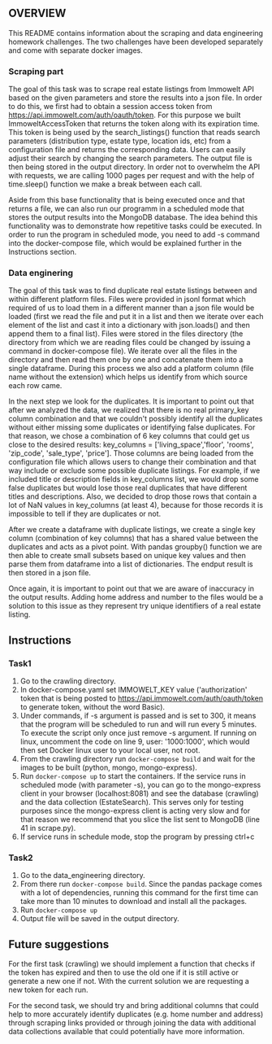 ## OVERVIEW

This README contains information about the scraping and data engineering homework challenges. The two challenges have been developed separately and come with separate docker images. 

### Scraping part
The goal of this task was to scrape real estate listings from Immowelt API based on the given parameters and store the results into a json file. In order to do this, we first had to obtain a session access token from https://api.immowelt.com/auth/oauth/token. For this purpose we built ImmoweltAccessToken that returns the token along with its expiration time. This token is being used by the search_listings() function that reads search parameters (distribution type, estate type, location ids, etc) from a configuration file and returns the corresponding data. Users can easily adjust their search by changing the search parameters. The output file is then being stored in the output directory. In order not to overwhelm the API with requests, we are calling 1000 pages per request and with the help of time.sleep() function we make a break between each call. 

Aside from this base functionality that is being executed once and that returns a file, we can also run our programm in a scheduled mode that stores the output results into the MongoDB database. The idea behind this functionality was to demonstrate how repetitive tasks could be executed. In order to run the program in scheduled mode, you need to add -s command into the docker-compose file, which would be explained further in the Instructions section.

 
  
### Data enginering
The goal of this task was to find duplicate real estate listings between and within different platform files. Files were provided in jsonl format which required of us to load them in a different manner than a json file would be loaded (first we read the file and put it in a list and then we iterate over each element of the list and cast it into a dictionary with json.loads() and then append them to a final list). Files were stored in the files directory (the directory from which we are reading files could be changed by issuing a command in docker-compose file). We iterate over all the files in the directory and then read them one by one and concatenate them into a single dataframe. During this process we also add a platform column (file name without the extension) which helps us identify from which source each row came. 
 
In the next step we look for the duplicates. It is important to point out that after we analyzed the data, we realized that there is no real primary_key column combination and that we couldn't possibly identify all the duplicates without either missing some duplicates or identifying false duplicates. For that reason, we chose a combination of 6 key columns that could get us close to the desired results: key_columns = ['living_space','floor', 'rooms', 'zip_code', 'sale_type', 'price']. Those columns are being loaded from the configuration file which allows users to change their combination and that way include or exclude some possible duplicate listings. For example, if we included title or description fields in key_columns list, we would drop some false duplicates but would lose those real duplicates that have different titles and descriptions. Also, we decided to drop those rows that contain a lot of NaN values in key_columns (at least 4), because for those records it is impossible to tell if they are duplicates or not. 

After we create a dataframe with duplicate listings, we create a single key column (combination of key columns) that has a shared value between the duplicates and acts as a pivot point. With pandas groupby() function we are then able to create small subsets based on unique key values and then parse them from dataframe into a list of dictionaries. The endput result is then stored in a json file. 

Once again, it is important to point out that we are aware of inaccuracy in the output results. Adding home address and number to the files would be a solution to this issue as they represent try unique identifiers of a real estate listing. 



## Instructions

### Task1
1. Go to the crawling directory.
2. In docker-compose.yaml set IMMOWELT_KEY value ('authorization' token that is being posted to https://api.immowelt.com/auth/oauth/token to generate token, without the word Basic).
3. Under commands, if -s argument is passed and is set to 300, it means that the program will be scheduled to run and will run every 5 minutes. To execute the script only once just remove -s argument. If running on linux, uncomment the code on line 9, user: '1000:1000', which would then set Docker linux user to your local user, not root.
4. From the crawling directory run  `docker-compose build` and wait for the images to be built (python, mongo, mongo-express).
5. Run `docker-compose up` to start the containers. If the service runs in scheduled mode (with parameter -s), you can go to the mongo-express client in your browser (localhost:8081) and see the database (crawling) and the data collection (EstateSearch). This serves only for testing purposes since the mongo-express client is acting very slow and for that reason we recommend that you slice the list sent to MongoDB (line 41 in scrape.py).
6. If service runs in schedule mode, stop the program by pressing ctrl+c

### Task2
1. Go to the data_engineering directory.
2. From there run `docker-compose build`. Since the pandas package comes with a lot of dependencies, running this command for the first time can take more than 10 minutes to download and install all the packages.
3. Run `docker-compose up`
4. Output file will be saved in the output directory. 



## Future suggestions
For the first task (crawling) we should implement a function that checks if the token has expired and then to use the old one if it is still active or generate a new one if not. With the current solution we are requesting a new token for each run.

For the second task, we should try and bring additional columns that could help to more accurately identify duplicates (e.g. home number and address) through scraping links provided or through joining the data with additional data collections available that could potentially have more information. 
